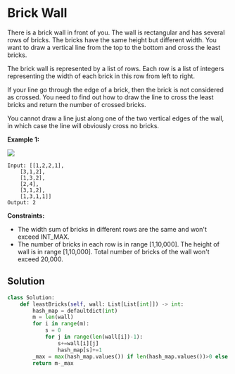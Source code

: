 <h1>Brick Wall</h1>

<p>
There is a brick wall in front of you. The wall is rectangular and has several rows of bricks. The bricks have the same height but different width. You want to draw a vertical line from the top to the bottom and cross the least bricks.

The brick wall is represented by a list of rows. Each row is a list of integers representing the width of each brick in this row from left to right.

If your line go through the edge of a brick, then the brick is not considered as crossed. You need to find out how to draw the line to cross the least bricks and return the number of crossed bricks.

You cannot draw a line just along one of the two vertical edges of the wall, in which case the line will obviously cross no bricks.

<b>Example 1:</b>

<img src="https://assets.leetcode.com/uploads/2018/10/12/brick_wall.png">

    Input: [[1,2,2,1],
        [3,1,2],
        [1,3,2],
        [2,4],
        [3,1,2],
        [1,3,1,1]]
    Output: 2
  
<b>Constraints:</b>

- The width sum of bricks in different rows are the same and won't exceed INT_MAX.
- The number of bricks in each row is in range [1,10,000]. The height of wall is in range [1,10,000]. Total number of bricks of the wall won't exceed 20,000.

<h2>Solution</h2>

```python
class Solution:
    def leastBricks(self, wall: List[List[int]]) -> int:
        hash_map = defaultdict(int)
        m = len(wall)
        for i in range(m):
            s = 0
            for j in range(len(wall[i])-1):
                s+=wall[i][j]
                hash_map[s]+=1
        _max = max(hash_map.values()) if len(hash_map.values())>0 else 0
        return m-_max
```
